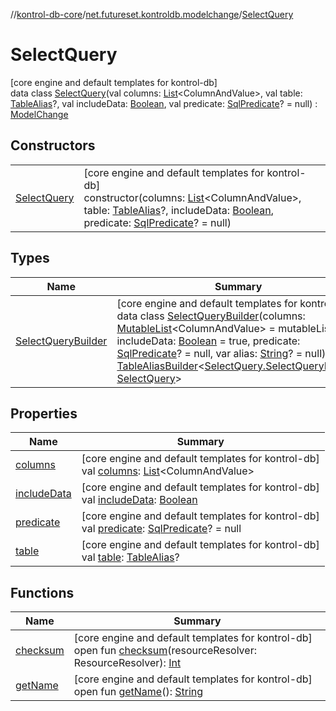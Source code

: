 //[kontrol-db-core](../../../index.md)/[net.futureset.kontroldb.modelchange](../index.md)/[SelectQuery](index.md)

# SelectQuery

[core engine and default templates for kontrol-db]\
data class [SelectQuery](index.md)(val columns: [List](https://kotlinlang.org/api/latest/jvm/stdlib/kotlin.collections/-list/index.html)&lt;ColumnAndValue&gt;, val table: [TableAlias](../-table-alias/index.md)?, val includeData: [Boolean](https://kotlinlang.org/api/latest/jvm/stdlib/kotlin/-boolean/index.html), val predicate: [SqlPredicate](../-sql-predicate/index.md)? = null) : [ModelChange](../-model-change/index.md)

## Constructors

| | |
|---|---|
| [SelectQuery](-select-query.md) | [core engine and default templates for kontrol-db]<br>constructor(columns: [List](https://kotlinlang.org/api/latest/jvm/stdlib/kotlin.collections/-list/index.html)&lt;ColumnAndValue&gt;, table: [TableAlias](../-table-alias/index.md)?, includeData: [Boolean](https://kotlinlang.org/api/latest/jvm/stdlib/kotlin/-boolean/index.html), predicate: [SqlPredicate](../-sql-predicate/index.md)? = null) |

## Types

| Name | Summary |
|---|---|
| [SelectQueryBuilder](-select-query-builder/index.md) | [core engine and default templates for kontrol-db]<br>data class [SelectQueryBuilder](-select-query-builder/index.md)(columns: [MutableList](https://kotlinlang.org/api/latest/jvm/stdlib/kotlin.collections/-mutable-list/index.html)&lt;ColumnAndValue&gt; = mutableListOf(), includeData: [Boolean](https://kotlinlang.org/api/latest/jvm/stdlib/kotlin/-boolean/index.html) = true, predicate: [SqlPredicate](../-sql-predicate/index.md)? = null, var alias: [String](https://kotlinlang.org/api/latest/jvm/stdlib/kotlin/-string/index.html)? = null) : [TableAliasBuilder](../-table-alias-builder/index.md)&lt;[SelectQuery.SelectQueryBuilder](-select-query-builder/index.md), [SelectQuery](index.md)&gt; |

## Properties

| Name | Summary |
|---|---|
| [columns](columns.md) | [core engine and default templates for kontrol-db]<br>val [columns](columns.md): [List](https://kotlinlang.org/api/latest/jvm/stdlib/kotlin.collections/-list/index.html)&lt;ColumnAndValue&gt; |
| [includeData](include-data.md) | [core engine and default templates for kontrol-db]<br>val [includeData](include-data.md): [Boolean](https://kotlinlang.org/api/latest/jvm/stdlib/kotlin/-boolean/index.html) |
| [predicate](predicate.md) | [core engine and default templates for kontrol-db]<br>val [predicate](predicate.md): [SqlPredicate](../-sql-predicate/index.md)? = null |
| [table](table.md) | [core engine and default templates for kontrol-db]<br>val [table](table.md): [TableAlias](../-table-alias/index.md)? |

## Functions

| Name | Summary |
|---|---|
| [checksum](../-model-change/checksum.md) | [core engine and default templates for kontrol-db]<br>open fun [checksum](../-model-change/checksum.md)(resourceResolver: ResourceResolver): [Int](https://kotlinlang.org/api/latest/jvm/stdlib/kotlin/-int/index.html) |
| [getName](../-model-change/get-name.md) | [core engine and default templates for kontrol-db]<br>open fun [getName](../-model-change/get-name.md)(): [String](https://kotlinlang.org/api/latest/jvm/stdlib/kotlin/-string/index.html) |

